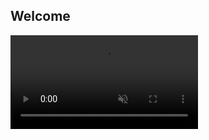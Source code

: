 ## Welcome

<video src="https://user-images.githubusercontent.com/17211833/209215772-7312ad61-d4ec-4477-9e55-9c1e9883c411.mp4" data-canonical-src="https://user-images.githubusercontent.com/17211833/209215772-7312ad61-d4ec-4477-9e55-9c1e9883c411.mp4" loop="true" autoplay="autoplay" muted="muted" class="d-block rounded-bottom-2 border-top width-fit" style="max-height:640px;">
</video>

<!---[Link](url) and ![Image](src)--->

<!---For more details see [GitHub Flavored Markdown](https://guides.github.com/features/mastering-markdown/).--->
